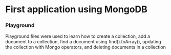 # First application using MongoDB

### Playground
Playground files were used to learn how to create a collection, add a document to a collection, find a document using find().toArray(),
updating the collection with Mongo operators, and deleting documents in a collection
